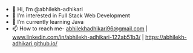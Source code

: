 - 👋 Hi, I’m @abhilekh-adhikari
- 👀 I’m interested in Full Stack Web Development
- 🌱 I’m currently learning Java
- 📫 How to reach me- abhilekhadhikari96@gmail.com | www.linkedin.com/in/abhilekh-adhikari-122ab51b3/ | https://abhilekh-adhikari.github.io/

<!---
abhilekh-adhikari/abhilekh-adhikari is a ✨ special ✨ repository because its `README.md` (this file) appears on your GitHub profile.
You can click the Preview link to take a look at your changes.
--->
